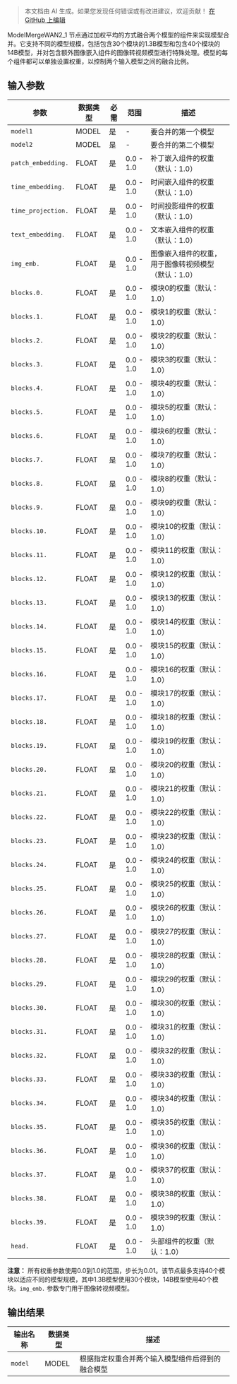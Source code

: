 > 本文档由 AI 生成。如果您发现任何错误或有改进建议，欢迎贡献！ [在 GitHub 上编辑](https://github.com/Comfy-Org/embedded-docs/blob/main/comfyui_embedded_docs/docs/ModelMergeWAN2_1/zh.md)

ModelMergeWAN2_1 节点通过加权平均的方式融合两个模型的组件来实现模型合并。它支持不同的模型规模，包括包含30个模块的1.3B模型和包含40个模块的14B模型，并对包含额外图像嵌入组件的图像转视频模型进行特殊处理。模型的每个组件都可以单独设置权重，以控制两个输入模型之间的融合比例。

## 输入参数

| 参数 | 数据类型 | 必需 | 范围 | 描述 |
|-----------|-----------|----------|-------|-------------|
| `model1` | MODEL | 是 | - | 要合并的第一个模型 |
| `model2` | MODEL | 是 | - | 要合并的第二个模型 |
| `patch_embedding.` | FLOAT | 是 | 0.0 - 1.0 | 补丁嵌入组件的权重（默认：1.0） |
| `time_embedding.` | FLOAT | 是 | 0.0 - 1.0 | 时间嵌入组件的权重（默认：1.0） |
| `time_projection.` | FLOAT | 是 | 0.0 - 1.0 | 时间投影组件的权重（默认：1.0） |
| `text_embedding.` | FLOAT | 是 | 0.0 - 1.0 | 文本嵌入组件的权重（默认：1.0） |
| `img_emb.` | FLOAT | 是 | 0.0 - 1.0 | 图像嵌入组件的权重，用于图像转视频模型（默认：1.0） |
| `blocks.0.` | FLOAT | 是 | 0.0 - 1.0 | 模块0的权重（默认：1.0） |
| `blocks.1.` | FLOAT | 是 | 0.0 - 1.0 | 模块1的权重（默认：1.0） |
| `blocks.2.` | FLOAT | 是 | 0.0 - 1.0 | 模块2的权重（默认：1.0） |
| `blocks.3.` | FLOAT | 是 | 0.0 - 1.0 | 模块3的权重（默认：1.0） |
| `blocks.4.` | FLOAT | 是 | 0.0 - 1.0 | 模块4的权重（默认：1.0） |
| `blocks.5.` | FLOAT | 是 | 0.0 - 1.0 | 模块5的权重（默认：1.0） |
| `blocks.6.` | FLOAT | 是 | 0.0 - 1.0 | 模块6的权重（默认：1.0） |
| `blocks.7.` | FLOAT | 是 | 0.0 - 1.0 | 模块7的权重（默认：1.0） |
| `blocks.8.` | FLOAT | 是 | 0.0 - 1.0 | 模块8的权重（默认：1.0） |
| `blocks.9.` | FLOAT | 是 | 0.0 - 1.0 | 模块9的权重（默认：1.0） |
| `blocks.10.` | FLOAT | 是 | 0.0 - 1.0 | 模块10的权重（默认：1.0） |
| `blocks.11.` | FLOAT | 是 | 0.0 - 1.0 | 模块11的权重（默认：1.0） |
| `blocks.12.` | FLOAT | 是 | 0.0 - 1.0 | 模块12的权重（默认：1.0） |
| `blocks.13.` | FLOAT | 是 | 0.0 - 1.0 | 模块13的权重（默认：1.0） |
| `blocks.14.` | FLOAT | 是 | 0.0 - 1.0 | 模块14的权重（默认：1.0） |
| `blocks.15.` | FLOAT | 是 | 0.0 - 1.0 | 模块15的权重（默认：1.0） |
| `blocks.16.` | FLOAT | 是 | 0.0 - 1.0 | 模块16的权重（默认：1.0） |
| `blocks.17.` | FLOAT | 是 | 0.0 - 1.0 | 模块17的权重（默认：1.0） |
| `blocks.18.` | FLOAT | 是 | 0.0 - 1.0 | 模块18的权重（默认：1.0） |
| `blocks.19.` | FLOAT | 是 | 0.0 - 1.0 | 模块19的权重（默认：1.0） |
| `blocks.20.` | FLOAT | 是 | 0.0 - 1.0 | 模块20的权重（默认：1.0） |
| `blocks.21.` | FLOAT | 是 | 0.0 - 1.0 | 模块21的权重（默认：1.0） |
| `blocks.22.` | FLOAT | 是 | 0.0 - 1.0 | 模块22的权重（默认：1.0） |
| `blocks.23.` | FLOAT | 是 | 0.0 - 1.0 | 模块23的权重（默认：1.0） |
| `blocks.24.` | FLOAT | 是 | 0.0 - 1.0 | 模块24的权重（默认：1.0） |
| `blocks.25.` | FLOAT | 是 | 0.0 - 1.0 | 模块25的权重（默认：1.0） |
| `blocks.26.` | FLOAT | 是 | 0.0 - 1.0 | 模块26的权重（默认：1.0） |
| `blocks.27.` | FLOAT | 是 | 0.0 - 1.0 | 模块27的权重（默认：1.0） |
| `blocks.28.` | FLOAT | 是 | 0.0 - 1.0 | 模块28的权重（默认：1.0） |
| `blocks.29.` | FLOAT | 是 | 0.0 - 1.0 | 模块29的权重（默认：1.0） |
| `blocks.30.` | FLOAT | 是 | 0.0 - 1.0 | 模块30的权重（默认：1.0） |
| `blocks.31.` | FLOAT | 是 | 0.0 - 1.0 | 模块31的权重（默认：1.0） |
| `blocks.32.` | FLOAT | 是 | 0.0 - 1.0 | 模块32的权重（默认：1.0） |
| `blocks.33.` | FLOAT | 是 | 0.0 - 1.0 | 模块33的权重（默认：1.0） |
| `blocks.34.` | FLOAT | 是 | 0.0 - 1.0 | 模块34的权重（默认：1.0） |
| `blocks.35.` | FLOAT | 是 | 0.0 - 1.0 | 模块35的权重（默认：1.0） |
| `blocks.36.` | FLOAT | 是 | 0.0 - 1.0 | 模块36的权重（默认：1.0） |
| `blocks.37.` | FLOAT | 是 | 0.0 - 1.0 | 模块37的权重（默认：1.0） |
| `blocks.38.` | FLOAT | 是 | 0.0 - 1.0 | 模块38的权重（默认：1.0） |
| `blocks.39.` | FLOAT | 是 | 0.0 - 1.0 | 模块39的权重（默认：1.0） |
| `head.` | FLOAT | 是 | 0.0 - 1.0 | 头部组件的权重（默认：1.0） |

**注意：** 所有权重参数使用0.0到1.0的范围，步长为0.01。该节点最多支持40个模块以适应不同的模型规模，其中1.3B模型使用30个模块，14B模型使用40个模块。`img_emb.` 参数专门用于图像转视频模型。

## 输出结果

| 输出名称 | 数据类型 | 描述 |
|-------------|-----------|-------------|
| `model` | MODEL | 根据指定权重合并两个输入模型组件后得到的融合模型 |
